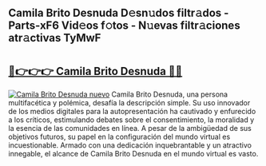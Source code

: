 ## Camila Brito Desnuda D𝚎sn𝚞dos filtr𝚊dos - Parts-xF6 Vid𝚎os f𝚘tos - N𝚞evas filtr𝚊ciones atr𝚊ctivas TyMwF

# <h2><a href="http://mbagry3.tromn.icu/?c=Camila+Brito+Desnuda">🔗👉👉👉 Camila Brito Desnuda 🔗🔗</a></h2>

[![Camila Brito Desnuda nuevo](https://i.imgur.com/pEAQMta.gif)](http://mbagry3.tromn.icu/?c=Camila+Brito+Desnuda)
Camila Brito Desnuda, una persona multifacética y polémica, desafía la descripción simple. Su uso innovador de los medios digitales para la autopresentación ha cautivado y enfurecido a los críticos, estimulando debates sobre el consentimiento, la moralidad y la esencia de las comunidades en línea. A pesar de la ambigüedad de sus objetivos futuros, su papel en la configuración del mundo virtual es incuestionable. Armado con una dedicación inquebrantable y un atractivo innegable, el alcance de Camila Brito Desnuda en el mundo virtual es vasto.
